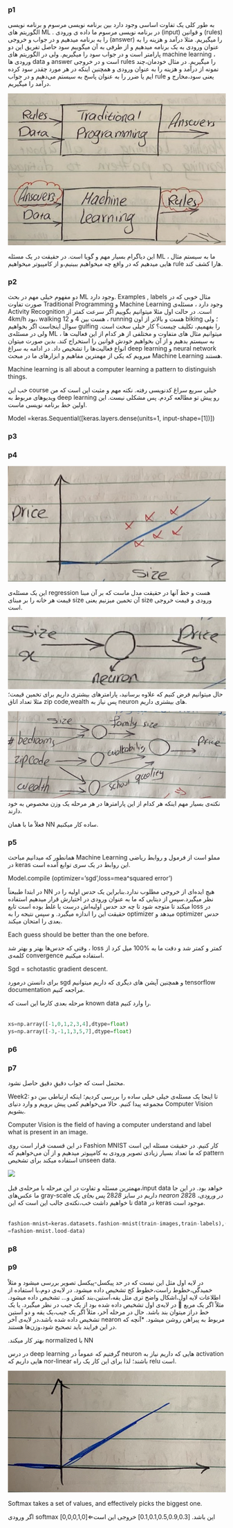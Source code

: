 ### p1
به طور کلی یک تفاوت اساسی وجود دارد بین برنامه نویسی مرسوم و برنامه نویسی الگوریتم های  ML .
در برنامه نویسی مرسوم ما داده ی ورودی (input) و قوانین (rules)  را به برنامه میدهیم و در جواب و خروجی (answer)  را میگیریم.
مثلا درآمد و هزینه را به عنوان ورودی به یک برنامه میدهیم و از طرفی به آن میگوییم سود حاصل تفریق این دو پارامتر است و در جواب سود را میگیریم.
ولی در الگوریتم های machine learning ، ورودی ها data و answer است و در خروجی rules را میگیریم.
در مثال خودمان،چند نمونه از درآمد و هزینه را به عنوان ورودی و همچنین اینکه در هر مورد چقدر سود کرده ایم یا ضرر را به عنوان پاسخ به سیستم می‌دهیم و در جواب rule یعنی سود،مخارج و درآمد را میگیریم.

![](./media/ch01-01.png)

این دیاگرام بسیار مهم و گویا است.
در حقیقت در یک مسئله ML ، ما به سیستم مثال هایی میدهیم که در واقع چه میخواهیم ببینیم،و از کامپیوتر میخواهیم rule هارا کشف کند.


### p2 
دو مفهوم خیلی مهم در بحث ML وجود دارد.
Examples , labels 
مثال خوبی که در صورت تفاوت Traditional Programming و Machine Learning وجود دارد ، مسئله‌ی Activity Recognition است.
در حالت اول مثلا میتوانیم بگوییم اگر سرعت کمتر از 4km/h بود، walking هست بین 4 و 12 ، running هست و بالاتر از اون biking ؛ ولی سوال اینجاست اگر بخواهیم gulfing را بفهمیم، تکلیف چیست؟ کار خیلی سخت است.
ولی در مسئله‌ی ML ، میتوانیم مثال های متفاوت و مختلفی از هر کدام از این فعالیت ها به سیستم بدهیم و از آن بخواهیم خودش قوانین را استخراج کند. بدین صورت میتوان انواع فعالیت‌ها را تشخیص داد.
در ادامه به سراغ deep learning و neural network میرویم که یکی از مهمترین مفاهیم و ابزارهای ما در مبحث Machine Learning هستند.

Machine learning is all about a computer learning a pattern to distinguish things.

خب این course خیلی سریع سراغ کدنویسی رفته. نکته مهم و مثبت این است که من ویدیوهای مربوط به deep learning رو پیش تو مطالعه کردم. پس مشکلی نیست.
این اولین خط برنامه نویسی ماست.

Model =keras.Sequential([keras.layers.dense(units=1, input-shape=[1])])


### p3



### p4

![](./media/ch01-02.png)

این یک مسئله‌ی regression هست و خط آنها در حقیقت مدل ماست که بر آن مبنا قیمت هر خانه را بر مبنای size آن تخمین میزنیم یعنی size ورودی و قیمت خروجی است.

![](./media/ch01-03.png)
حال میتوانیم فرض کنیم که علاوه برسانید، پارامترهای بیشتری داریم برای تخمین قیمت؛ مثلا تعداد اتاق zip code,wealth پس نیاز به neuron های بیشتری داریم.

![](./media/ch01-04.png)
نکته‌ی بسیار مهم اینکه هر کدام از این پارامترها در هر مرحله یک وزن مخصوص به خود دارند.

فعلاً ما با همان NN ساده کار میکنیم.


### p5
همانطور که میدانیم مباحث Machine Learning مملو است از فرمول و روابط ریاضی در keras این روابط در یک سری توابع آمده است.

Model.compile (optimizer=’sgd’,loss=mea^squared error’)

در ابتدا طبیعتاً NN هیچ ایده‌ای از خروجی مطلوب ندارد.بنابراین یک حدس اولیه را در نظر میگیرد.سپس از دیتایی که ما به عنوان ورودی در اختیارش قرار میدهیم استفاده میکند تا متوجه شود تا چه حد حدس اولیه‌اش درست یا غلط بوده است تابع loss در حقیقت این را اندازه میگیرد. و سپس نتیجه را به optimizer میدهد و optimizer حدس بعدی را امتحان میکند.

Each guess should be better than the one before.

وقتی که حدس‌ها بهتر و بهتر شد ، loss کمتر و کمتر شد و دقت ما به %100 میل کرد از کلمه‌ی convergence استفاده میکنیم.

Sgd = schotastic gradient descent.

برای دانستن درمورد sgd و همچنین آپشن های دیگری که داریم میتوانیم tensorflow documentation مراجعه کنیم.

مرحله بعدی کارما این است که known data را وارد کنیم.
```python

xs=np.array([-1,0,1,2,3,4],dtype=float)
ys=np.array([-3,-1,1,3,5,7],dtype=float)

```


### p6


### p7
محتمل است که جواب دقیقِ دقیق حاصل نشود.

Week2:
تا اینجا یک مسئله‌ی خیلی خیلی ساده را بررسی کردیم؛ اینکه ارتباطی بین دو مجموعه پیدا کنیم. حالا می‌خواهیم کمی پیش برویم و وارد دنیای Computer Vision بشویم.

Computer Vision is the field of having a computer understand and label what is present in an image.

در این قسمت قرار است روی Fashion MNIST کار کنیم.
در حقیقت مسئله این است که ما تعداد بسیار زیادی تصویر ورودی به کامپیوتر میدهیم و از آن می‌خواهیم که pattern استفاده میکند برای تشخیص unseen data.

![](./media/ch01-05.png.png)

مهمترین مسئله و تفاوت در این مرحله با مرحله‌ی قبل،input data خواهد بود. در این جا ما عکس‌های gray-scale داریم در سایز 28*28 پس بجای یک nearon در ورودی، 28*28 تا خواهیم داشت خب،نکته‌ی جالب این است که این data در keras موجود است.

```python

fashion-mnist=keras.datasets.fashion-mnist(train-images,train-labels),(test-images-test-labels)
=fashion-mnist.lood-data)

```


### p8


### p9

در لایه اول مثل این نیست که در حد پیکسل-پیکسل تصویر بررسی میشود و مثلاً خمیدگی،خطوط راست،خطوط کج تشخیص داده میشود. در لایه‌ی دوم،با استفاده از اطلاعات لایه اول،اشکال واضح تری مثل یقه،آستین،بند کفش و… تشخیص داده میشود. مثلاً اگر یک مربع   ⃣   در لایه‌ی اول تشخیص داده شده بود از     یک جیب در نظر میگیرد. یا یک خط دراز میتوان بند باشد. حال در مرحله آخر، مثلاً اگر یک جیب،یک یقه و دو آستین تشخیص داده شده باشد،در لایه‌ی آخر nearon مربوط به پیراهن روشن میشود.
*آنچه که در این فرایند باید تصحیح شود،وزن‌ها هستند.

 .بهتر کار میکند normalized با NN

در درس deep learning گرفتیم که عموماً در neuron هایی که داریم نیاز به activation هایی داریم که nor-linear باشند؛ لذا برای این کار یک راه relu است.

![](./media/ch01-06.png)

Softmax takes a set of values, and effectively picks the biggest one.

اگر ورودی softmax این باشد.
[0.1,0.1,0.5,0.9,0.3]
خروجی این است⇐[0,0,0,1,0]
